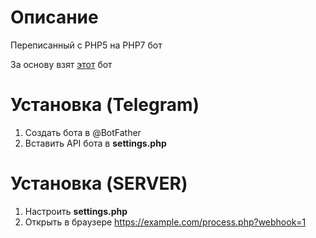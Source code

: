 # Описание

Переписанный с PHP5 на PHP7 бот

За основу взят [этот](https://github.com/MyaushkaSH/PHP-Telegram-Bot-master) бот

# Установка (Telegram)

1. Создать бота в @BotFather
2. Вставить API бота в **settings.php**

# Установка (SERVER)

1. Настроить **settings.php**
2. Открыть в браузере https://example.com/process.php?webhook=1